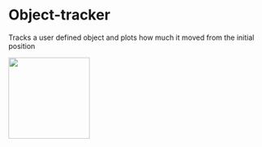 # Object-tracker
Tracks a user defined object and plots how much it moved from the initial position 


<IMG SRC="test_gif.gif" height="160" width="160"><br>
